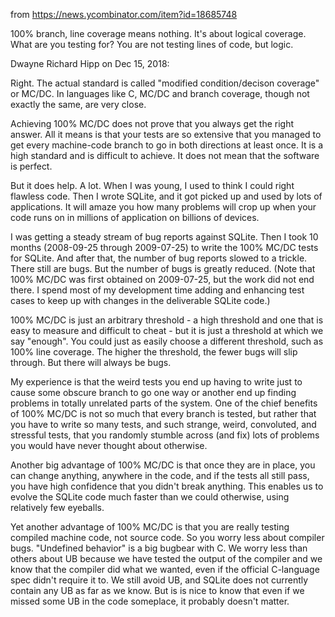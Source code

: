 from https://news.ycombinator.com/item?id=18685748

100% branch, line coverage means nothing. It's about logical coverage. What are you testing
for? You are not testing lines of code, but logic.

Dwayne Richard Hipp on Dec 15, 2018:

Right. The actual standard is called "modified condition/decison coverage" or MC/DC. In languages
like C, MC/DC and branch coverage, though not exactly the same, are very close.

Achieving 100% MC/DC does not prove that you always get the right answer. All it means is that your tests are so
extensive that you managed to get every machine-code branch to go in both directions at least once. It is a high
standard and is difficult to achieve. It does not mean that the software is perfect.

But it does help. A lot. When I was young, I used to think I could right flawless code. Then I wrote SQLite, and it got
picked up and used by lots of applications. It will amaze you how many problems will crop up when your code runs on in
millions of application on billions of devices.

I was getting a steady stream of bug reports against SQLite. Then I took 10 months (2008-09-25 through 2009-07-25) to
write the 100% MC/DC tests for SQLite. And after that, the number of bug reports slowed to a trickle. There still are
bugs. But the number of bugs is greatly reduced. (Note that 100% MC/DC was first obtained on 2009-07-25, but the work
did not end there. I spend most of my development time adding and enhancing test cases to keep up with changes in the
deliverable SQLite code.)

100% MC/DC is just an arbitrary threshold - a high threshold and one that is easy to measure and difficult to cheat -
but it is just a threshold at which we say "enough". You could just as easily choose a different threshold, such as 100%
line coverage. The higher the threshold, the fewer bugs will slip through. But there will always be bugs.

My experience is that the weird tests you end up having to write just to cause some obscure branch to go one way or
another end up finding problems in totally unrelated parts of the system. One of the chief benefits of 100% MC/DC is not
so much that every branch is tested, but rather that you have to write so many tests, and such strange, weird,
convoluted, and stressful tests, that you randomly stumble across (and fix) lots of problems you would have never
thought about otherwise.

Another big advantage of 100% MC/DC is that once they are in place, you can change anything, anywhere in the code, and
if the tests all still pass, you have high confidence that you didn't break anything. This enables us to evolve the
SQLite code much faster than we could otherwise, using relatively few eyeballs.

Yet another advantage of 100% MC/DC is that you are really testing compiled machine code, not source code. So you worry
less about compiler bugs. "Undefined behavior" is a big bugbear with C. We worry less than others about UB because we
have tested the output of the compiler and we know that the compiler did what we wanted, even if the official C-language
spec didn't require it to. We still avoid UB, and SQLite does not currently contain any UB as far as we know. But is is
nice to know that even if we missed some UB in the code someplace, it probably doesn't matter.